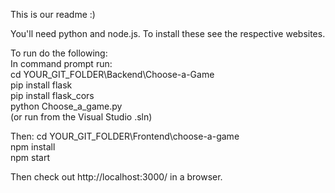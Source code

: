 This is our readme :)

You'll need python and node.js. To install these see the respective websites.

To run do the following:  
In command prompt run:  
cd YOUR_GIT_FOLDER\Backend\Choose-a-Game  
pip install flask  
pip install flask_cors  
python Choose_a_game.py  
(or run from the Visual Studio .sln)  

Then:
cd YOUR_GIT_FOLDER\Frontend\choose-a-game  
npm install  
npm start  

Then check out http://localhost:3000/ in a browser.
